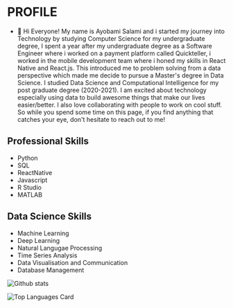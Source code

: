# PROFILE
- 👋 Hi Everyone! My name is Ayobami Salami and i started my journey into Technology by studying Computer Science for my undergraduate degree,
I spent a year after my undergraduate degree as a Software Engineer where i worked on a payment platform called Quickteller, i worked in the mobile development team where i honed my skills in React Native and React.js.
This introduced me to problem solving from a data perspective which made me decide to pursue a Master's degree in Data Science.
I studied Data Science and Computational Intelligence for my post graduate degree (2020-2021). 
I am excited about technology especially using data to build awesome things that make our lives easier/better. I also love collaborating with people to work on cool stuff. So while you spend some time on this page, if you find anything that catches your eye, don't hesitate to reach out to me!

## Professional Skills

- Python
- SQL
- ReactNative
- Javascript
- R Studio
- MATLAB

 
## Data Science Skills

- Machine Learning
- Deep Learning
- Natural Langugae Processing
- Time Series Analysis
- Data Visualisation and Communication
- Database Management


![Github stats](https://github-readme-stats.vercel.app/api?username=AyobamiSalami&theme=highcontrast&show_icons=true&count_private=true)

![Top Languages Card](https://github-readme-stats.vercel.app/api/top-langs/?username=AyobamiSalami)
<!---
AyobamiSalami/AyobamiSalami is a ✨ special ✨ repository because its `README.md` (this file) appears on your GitHub profile.
You can click the Preview link to take a look at your changes.
--->
